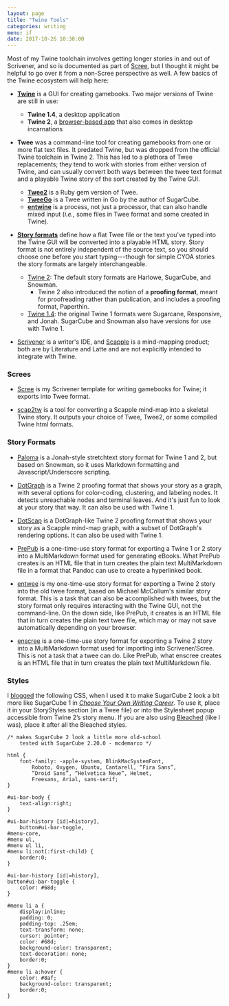 ```yaml
---
layout: page
title: "Twine Tools"
categories: writing
menu: if
date: 2017-10-26 10:38:00
---
```

Most of my Twine toolchain involves getting longer stories in and out of Scrivener, and so is documented as part of [Scree](/tools/scree/), but I thought it might be helpful to go over it from a non-Scree perspective as well.  A few basics of the Twine ecosystem will help here:

* [**Twine**](https://twinery.org/) is a GUI for creating gamebooks.  Two major versions of Twine are still in use:
  * **Twine 1.4**, a desktop application
  * **Twine 2**, a [browser-based app](https://twinery.org/2/) that also comes in desktop incarnations

* **Twee** was a command-line tool for creating gamebooks from one or more flat text files.  It predated Twine, but was dropped from the official Twine toolchain in Twine 2.  This has led to a plethora of Twee replacements; they tend to work with stories from either version of Twine, and can usually convert both ways between the twee text format and a playable Twine story of the sort created by the Twine GUI.
  * [**Twee2**](https://dan-q.github.io/twee2/) is a Ruby gem version of Twee.
  * [**TweeGo**](http://www.motoslave.net/tweego/) is a Twee written in Go by the author of SugarCube.
  * [**entwine**](https://github.com/klembot/grunt-entwine-quickstart) is a process, not just a processor, that can also handle mixed input (*i.e.,* some files in Twee format and some created in Twine).

* **[Story formats](/tools/twine/catalog/)** define how a flat Twee file or the text you've typed into the Twine GUI will be converted into a playable HTML story.  Story format is not entirely independent of the source text, so you should choose one before you start typing---though for simple CYOA stories the story formats are largely interchangeable.
  * [Twine 2](https://twinery.org/wiki/twine2:how_to_choose_a_story_format): The default story formats are Harlowe, SugarCube, and Snowman.
	* Twine 2 also introduced the notion of a **proofing format**, meant for proofreading rather than publication, and includes a proofing format, Paperthin.
  * [Twine 1.4](https://twinery.org/wiki/story_format): the original Twine 1 formats were Sugarcane, Responsive, and Jonah.  SugarCube and Snowman also have versions for use with Twine 1.

* [Scrivener](https://www.literatureandlatte.com/scrivener/overview) is a writer's IDE, and [Scapple](https://www.literatureandlatte.com/scapple/overview) is a mind-mapping product; both are by Literature and Latte and are not explicitly intended to integrate with Twine.

### Screes

* [Scree](/tools/scree/) is my Scrivener template for writing gamebooks for Twine; it exports into Twee format.

* [scap2tw](/tools/scree/dotscap/scap2tw/) is a tool for converting a Scapple mind-map into a skeletal Twine story.  It outputs your choice of Twee, Twee2, or some compiled Twine html formats.

### Story Formats

* [Paloma](/tools/scree/paloma/) is a Jonah-style stretchtext story format for Twine 1 and 2, but based on Snowman, so it uses Markdown formatting and Javascript/Underscore scripting.

* [DotGraph](/tools/scree/dotgraph/) is a Twine 2 proofing format that shows your story as a graph, with several options for color-coding, clustering, and labeling nodes.  It detects unreachable nodes and terminal leaves.  And it's just fun to look at your story that way.  It can also be used with Twine 1.

* [DotScap](/tools/scree/dotscap/) is a DotGraph-like Twine 2 proofing format that shows your story as a Scapple mind-map graph, with a subset of DotGraph's rendering options.  It can also be used with Twine 1.

* [PrePub](/tools/scree/prepub/) is a one-time-use story format for exporting a Twine 1 or 2 story into a MultiMarkdown format used for generating eBooks.  What PrePub creates is an HTML file that in turn creates the plain text MultiMarkdown file in a format that Pandoc can use to create a hyperlinked book.

* [entwee](/tools/entwee/) is my one-time-use story format for exporting a Twine 2 story into the old twee format, based on Michael McCollum's similar story format.  This is a task that can also be accomplished with twees, but the story format only requires interacting with the Twine GUI, not the command-line.  On the down side, like PrePub, it creates is an HTML file that in turn creates the plain text twee file, which may or may not save automatically depending on your browser.

* [enscree](/tools/scree/enscree/) is a one-time-use story format for exporting a Twine 2 story into a MultiMarkdown format used for importing into Scrivener/Scree.  This is not a task that a twee can do.  Like PrePub, what enscree creates is an HTML file that in turn creates the plain text MultiMarkdown file.

### Styles

I [blogged](/blog/2017/10/17/choose-your-own-writing-career/) the following CSS, when I used it to make SugarCube 2 look a bit more like SugarCube 1 in [*Choose Your Own Writing Career*](/fiction/writer.html).  To use it, place it in your StoryStyles section (in a Twee file) or into the Stylesheet popup accessible from Twine 2’s story menu.  If you are also using [Bleached](http://www.motoslave.net/sugarcube/2/#downloads) (like I was), place it after all the Bleached styles.


	/* makes SugarCube 2 look a little more old-school 
   		tested with SugarCube 2.20.0 - mcdemarco */

	html {
		font-family: -apple-system, BlinkMacSystemFont,
			Roboto, Oxygen, Ubuntu, Cantarell, “Fira Sans”,
			“Droid Sans”, “Helvetica Neue”, Helmet,
			Freesans, Arial, sans-serif;
	}

	#ui-bar-body {
		text-align:right;
	}

	#ui-bar-history [id|=history], 
		button#ui-bar-toggle,
	#menu-core,
	#menu ul,
	#menu ul li,
	#menu li:not(:first-child) {
		border:0;
	}

	#ui-bar-history [id|=history], 
	button#ui-bar-toggle {
		color: #68d;
	}

	#menu li a {
		display:inline;
	    padding: 0;
		padding-top: .25em;
		text-transform: none;
		cursor: pointer;
		color: #68d;
		background-color: transparent;
		text-decoration: none;
		border:0;
	}
	#menu li a:hover {
		color: #8af;
		background-color: transparent;
		border:0;
	}


